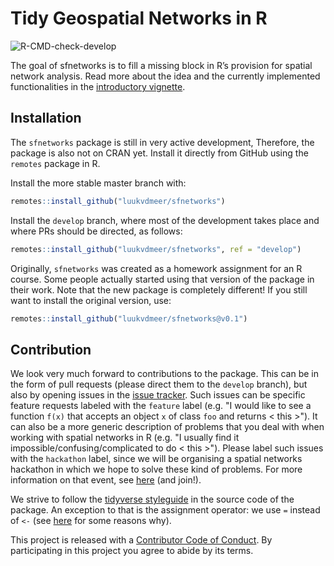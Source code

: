 # Tidy Geospatial Networks in R

<!-- badges: start -->

<!-- ![R-CMD-check](https://github.com/luukvdmeer/sfnetworks/workflows/R-CMD-check/badge.svg) -->

<!-- Plan: add badge showing documents build on pkgdown (RL) -->

![R-CMD-check-develop](https://github.com/luukvdmeer/sfnetworks/workflows/R-CMD-check/badge.svg?branch=develop)
<!-- badges: end -->

The goal of sfnetworks is to fill a missing block in R’s provision for spatial network analysis. Read more about the idea and the currently implemented functionalities in the [introductory vignette](https://luukvdmeer.github.io/sfnetworks/articles/intro.html).

## Installation

<!-- You can install the released version of sfnetworks from [CRAN](https://CRAN.R-project.org) with: -->

<!-- ``` r -->

<!-- install.packages("sfnetworks") -->

<!-- ``` -->

The `sfnetworks` package is still in very active development, Therefore, the package is also not on CRAN yet. Install it directly from GitHub using the `remotes` package in R.

Install the more stable master branch with:

```r
remotes::install_github("luukvdmeer/sfnetworks")
```

Install the `develop` branch, where most of the development takes place and where PRs should be directed, as follows:

```r
remotes::install_github("luukvdmeer/sfnetworks", ref = "develop")
```

Originally, `sfnetworks` was created as a homework assignment for an R course. Some people actually started using that version of the package in their work. Note that the new package is completely different! If you still want to install the original version, use:

```r
remotes::install_github("luukvdmeer/sfnetworks@v0.1")
```

## Contribution
We look very much forward to contributions to the package. This can be in the form of pull requests (please direct them to the `develop` branch), but also by opening issues in the [issue tracker](https://github.com/luukvdmeer/sfnetworks/issues). Such issues can be specific feature requests labeled with the `feature` label (e.g. "I would like to see a function `f(x)` that accepts an object `x` of class `foo` and returns < this >"). It can also be a more generic description of problems that you deal with when working with spatial networks in R (e.g. "I usually find it impossible/confusing/complicated to do < this >"). Please label such issues with the `hackathon` label, since we will be organising a spatial networks hackathon in which we hope to solve these kind of problems. For more information on that event, see [here](https://www.eventbrite.co.uk/e/erum2020-satellite-event-hackathon-on-spatial-networks-tickets-90976873277) (and join!).

We strive to follow the [tidyverse styleguide](https://style.tidyverse.org/) in the source code of the package. An exception to that is the assignment operator: we use `=` instead of `<-` (see [here](https://github.com/Robinlovelace/geocompr/issues/319) for some reasons why).

This project is released with a [Contributor Code of Conduct](CODE_OF_CONDUCT.md). By participating in this project you agree to abide by its terms.  
